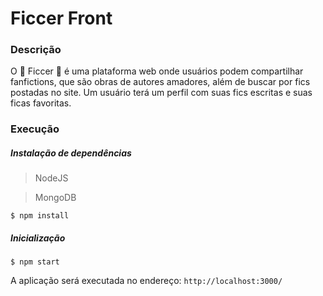 # Ficcer Front

### Descrição

O :ledger: Ficcer :ledger: é uma plataforma web onde usuários podem compartilhar fanfictions, que são obras de autores amadores, além de buscar por fics postadas no site. Um usuário terá um perfil com suas fics escritas e suas ficas favoritas.


### Execução

##### Instalação de dependências

> NodeJS

> MongoDB

```
$ npm install
```

##### Inicialização
```
$ npm start
```
A aplicação será executada no endereço:  `http://localhost:3000/`
